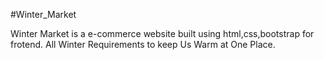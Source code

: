 #Winter_Market

Winter Market is a e-commerce website built using html,css,bootstrap for frotend. All Winter Requirements to keep Us Warm at One Place.
